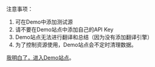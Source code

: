注意事项：

1. 可在Demo中添加测试源
2. 请不要在Demo站点中添加自己的API Key
3. Demo站点无法进行翻译和总结（因为没有添加翻译引擎）
4. 为了控制资源使用，Demo站点会不定时清理数据。

[我明白了，进入Demo站点](https://demo.rssbox.app)。
